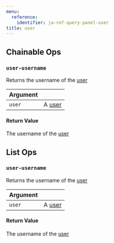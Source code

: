 ```yaml
---
menu:
  reference:
    identifier: ja-ref-query-panel-user
title: user
---
```


## Chainable Ops
<h3 id="user-username"><code>user-username</code></h3>

Returns the username of the [user](user.md)

| Argument |  |
| :--- | :--- |
| `user` | A [user](user.md) |

#### Return Value
The username of the [user](user.md)


## List Ops
<h3 id="user-username"><code>user-username</code></h3>

Returns the username of the [user](user.md)

| Argument |  |
| :--- | :--- |
| `user` | A [user](user.md) |

#### Return Value
The username of the [user](user.md)